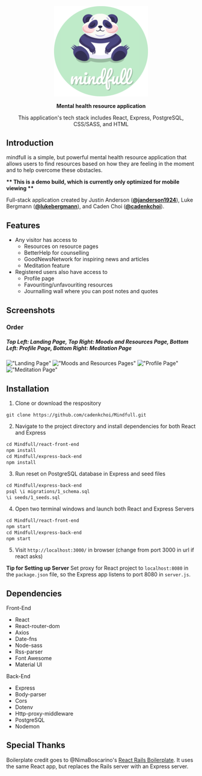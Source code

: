 <!-- TITLE -->
<div align="center">
<img src="./public/images/mindfull_logo_rounded.png" width="250"/>
<p><b>Mental health resource application</b></p>
<p>This application's tech stack includes React, Express, PostgreSQL, CSS/SASS, and HTML</p>
</div>

<!-- INTRODUCTION -->

## Introduction

mindfull is a simple, but powerful mental health resource application that allows users to find resources based on how they are feeling in the moment and to help overcome these obstacles.

<b>** This is a demo build, which is currently only optimized for mobile viewing **</b>

Full-stack application created by Justin Anderson ([**@janderson1924**](https://github.com/janderson1924)), Luke Bergmann ([**@lukebergmann**](https://github.com/lukebergmann)), and Caden Choi ([**@cadenkchoi**](https://github.com/cadenkchoi)).

<!-- FEATURES -->

## Features

- Any visitor has access to
  - Resources on resource pages
  - BetterHelp for counselling
  - GoodNewsNetwork for inspiring news and articles
  - Meditation feature
- Registered users also have access to
  - Profile page
  - Favouriting/unfavouriting resources
  - Journalling wall where you can post notes and quotes

## Screenshots

### Order

##### Top Left: Landing Page, Top Right: Moods and Resources Page, Bottom Left: Profile Page, Bottom Right: Meditation Page

!["Landing Page"](https://github.com/cadenkchoi/Mindfull/blob/master/public/images/landing_page2.gif?raw=true)
!["Moods and Resources Pages"](https://github.com/cadenkchoi/Mindfull/blob/master/public/images/mood_resource.gif?raw=true)
!["Profile Page"](https://github.com/cadenkchoi/Mindfull/blob/master/public/images/profile_page.gif?raw=true)
!["Meditation Page"](https://github.com/cadenkchoi/Mindfull/blob/master/public/images/meditating.gif?raw=true)

<!-- INSTALLATION -->

## Installation

1. Clone or download the respository

```
git clone https://github.com/cadenkchoi/Mindfull.git
```

2. Navigate to the project directory and install dependencies for both React and Express

```
cd Mindfull/react-front-end
npm install
cd Mindfull/express-back-end
npm install
```

3. Run reset on PostgreSQL database in Express and seed files

```
cd Mindfull/express-back-end
psql \i migrations/1_schema.sql
\i seeds/1_seeds.sql
```

4. Open two terminal windows and launch both React and Express Servers

```
cd Mindfull/react-front-end
npm start
cd Mindfull/express-back-end
npm start
```

5. Visit `http://localhost:3000/` in browser
   (change from port 3000 in url if react asks)

<b>Tip for Setting up Server</b>
Set proxy for React project to `localhost:8080` in the `package.json` file, so the Express app listens to port 8080 in `server.js`.

## Dependencies

Front-End

- React
- React-router-dom
- Axios
- Date-fns
- Node-sass
- Rss-parser
- Font Awesome
- Material UI

Back-End

- Express
- Body-parser
- Cors
- Dotenv
- Http-proxy-middleware
- PostgreSQL
- Nodemon

## Special Thanks

Boilerplate credit goes to @NimaBoscarino's [React Rails Boilerplate](https://github.com/NimaBoscarino/react-rails-boilerplate). It uses the same React app, but replaces the Rails server with an Express server.
